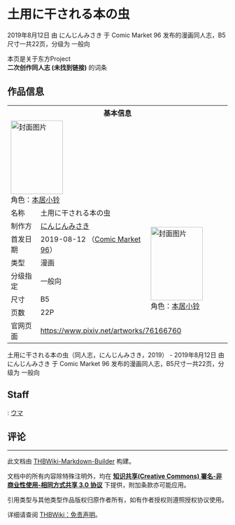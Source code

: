 # 土用に干される本の虫

<!-- source html: G:\repos\THBWiki-Markdown-Builder\THBWikiMarkdown\Temp\main\9\92\ns0%3A%E5%9C%9F%E7%94%A8%E3%81%AB%E5%B9%B2%E3%81%95%E3%82%8C%E3%82%8B%E6%9C%AC%E3%81%AE%E8%99%AB.html -->

2019年8月12日 由 にんじんみさき 于 Comic Market 96 发布的漫画同人志，B5尺寸一共22页，分级为 一般向

本页是关于东方Project  
 **二次创作同人志 (未找到链接)** 的词条

## 作品信息

<table><tbody><tr><th colspan="3">基本信息</th></tr><tr><td class="cover-artwork-mobile" colspan="2"><a href="./文件-土用に干される本の虫封面.jpg.md" class="image" title="封面图片"><img alt="封面图片" src="https://upload.thwiki.cc/thumb/2/2b/%E5%9C%9F%E7%94%A8%E3%81%AB%E5%B9%B2%E3%81%95%E3%82%8C%E3%82%8B%E6%9C%AC%E3%81%AE%E8%99%AB%E5%B0%81%E9%9D%A2.jpg/119px-%E5%9C%9F%E7%94%A8%E3%81%AB%E5%B9%B2%E3%81%95%E3%82%8C%E3%82%8B%E6%9C%AC%E3%81%AE%E8%99%AB%E5%B0%81%E9%9D%A2.jpg" decoding="async" loading="lazy" width="119" height="168" srcset="https://upload.thwiki.cc/thumb/2/2b/%E5%9C%9F%E7%94%A8%E3%81%AB%E5%B9%B2%E3%81%95%E3%82%8C%E3%82%8B%E6%9C%AC%E3%81%AE%E8%99%AB%E5%B0%81%E9%9D%A2.jpg/179px-%E5%9C%9F%E7%94%A8%E3%81%AB%E5%B9%B2%E3%81%95%E3%82%8C%E3%82%8B%E6%9C%AC%E3%81%AE%E8%99%AB%E5%B0%81%E9%9D%A2.jpg 1.5x, https://upload.thwiki.cc/thumb/2/2b/%E5%9C%9F%E7%94%A8%E3%81%AB%E5%B9%B2%E3%81%95%E3%82%8C%E3%82%8B%E6%9C%AC%E3%81%AE%E8%99%AB%E5%B0%81%E9%9D%A2.jpg/238px-%E5%9C%9F%E7%94%A8%E3%81%AB%E5%B9%B2%E3%81%95%E3%82%8C%E3%82%8B%E6%9C%AC%E3%81%AE%E8%99%AB%E5%B0%81%E9%9D%A2.jpg 2x" data-file-width="568" data-file-height="800"></a><div class="cover-char">角色：<a href="./本居小铃.md" title="本居小铃">本居小铃</a></div></td>
</tr><tr><td class="label">名称</td><td colspan="2"> 土用に干される本の虫 </td></tr><tr><td class="label">制作方</td><td><a href="./にんじんみさき.md" title="にんじんみさき">にんじんみさき</a></td><td class="cover-artwork" rowspan="6" style="min-width:168px;"><a href="./文件-土用に干される本の虫封面.jpg.md" class="image" title="封面图片"><img alt="封面图片" src="https://upload.thwiki.cc/thumb/2/2b/%E5%9C%9F%E7%94%A8%E3%81%AB%E5%B9%B2%E3%81%95%E3%82%8C%E3%82%8B%E6%9C%AC%E3%81%AE%E8%99%AB%E5%B0%81%E9%9D%A2.jpg/119px-%E5%9C%9F%E7%94%A8%E3%81%AB%E5%B9%B2%E3%81%95%E3%82%8C%E3%82%8B%E6%9C%AC%E3%81%AE%E8%99%AB%E5%B0%81%E9%9D%A2.jpg" decoding="async" loading="lazy" width="119" height="168" srcset="https://upload.thwiki.cc/thumb/2/2b/%E5%9C%9F%E7%94%A8%E3%81%AB%E5%B9%B2%E3%81%95%E3%82%8C%E3%82%8B%E6%9C%AC%E3%81%AE%E8%99%AB%E5%B0%81%E9%9D%A2.jpg/179px-%E5%9C%9F%E7%94%A8%E3%81%AB%E5%B9%B2%E3%81%95%E3%82%8C%E3%82%8B%E6%9C%AC%E3%81%AE%E8%99%AB%E5%B0%81%E9%9D%A2.jpg 1.5x, https://upload.thwiki.cc/thumb/2/2b/%E5%9C%9F%E7%94%A8%E3%81%AB%E5%B9%B2%E3%81%95%E3%82%8C%E3%82%8B%E6%9C%AC%E3%81%AE%E8%99%AB%E5%B0%81%E9%9D%A2.jpg/238px-%E5%9C%9F%E7%94%A8%E3%81%AB%E5%B9%B2%E3%81%95%E3%82%8C%E3%82%8B%E6%9C%AC%E3%81%AE%E8%99%AB%E5%B0%81%E9%9D%A2.jpg 2x" data-file-width="568" data-file-height="800"></a><div class="cover-char">角色：<a href="./本居小铃.md" title="本居小铃">本居小铃</a></div></td>
</tr><tr><td class="label">首发日期</td><td>2019-08-12&#160;（<a href="/展会作品列表?e=Comic+Market%2396">Comic Market 96</a>）</td></tr><tr><td class="label">类型</td><td>漫画</td></tr><tr><td class="label">分级指定</td><td>一般向</td></tr><tr><td class="label">尺寸</td><td>B5</td></tr><tr><td class="label">页数</td><td>22P</td></tr>
<tr><td class="label">官网页面</td><td colspan="2"><a rel="nofollow" class="external free" href="https://www.pixiv.net/artworks/76166760">https://www.pixiv.net/artworks/76166760</a></td></tr></tbody></table>

土用に干される本の虫（同人志，にんじんみさき，2019） - 2019年8月12日 由 にんじんみさき 于 Comic Market 96 发布的漫画同人志，B5尺寸一共22页，分级为 一般向

## Staff
: [ウマ](./ウマ.md)


## 评论




---

此文档由 [THBWiki-Markdown-Builder](https://github.com/Delsin-Yu/THBWiki-Markdown-Builder) 构建。

文档中的所有内容除特殊注明外，均在 [**知识共享(Creative Commons) 署名-非商业性使用-相同方式共享 3.0 协议**](https://creativecommons.org/licenses/by-sa/3.0/deed.zh-hans) 下提供，附加条款亦可能应用。

引用类型与其他类型作品版权归原作者所有，如有作者授权则遵照授权协议使用。

详细请查阅 [THBWiki：免责声明](https://thbwiki.cc/THBWiki:%E5%85%8D%E8%B4%A3%E5%A3%B0%E6%98%8E)。

